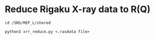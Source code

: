# Reduce Rigaku X-ray data to R(Q)


```
cd /SNS/REF_L/shared
```

```
python3 xrr_reduce.py <.rasdata file>
```

